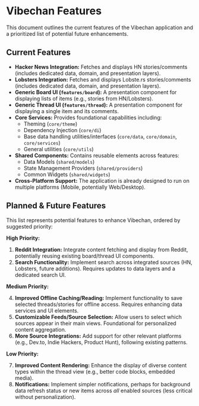# Vibechan Features

This document outlines the current features of the Vibechan application and a prioritized list of potential future enhancements.

## Current Features

- **Hacker News Integration:** Fetches and displays HN stories/comments (includes dedicated data, domain, and presentation layers).
- **Lobsters Integration:** Fetches and displays Lobste.rs stories/comments (includes dedicated data, domain, and presentation layers).
- **Generic Board UI (`features/board`):** A presentation component for displaying lists of items (e.g., stories from HN/Lobsters).
- **Generic Thread UI (`features/thread`):** A presentation component for displaying a single item and its comments.
- **Core Services:** Provides foundational capabilities including:
  - Theming (`core/theme`)
  - Dependency Injection (`core/di`)
  - Base data handling utilities/interfaces (`core/data`, `core/domain`, `core/services`)
  - General utilities (`core/utils`)
- **Shared Components:** Contains reusable elements across features:
  - Data Models (`shared/models`)
  - State Management Providers (`shared/providers`)
  - Common Widgets (`shared/widgets`)
- **Cross-Platform Support:** The application is already designed to run on multiple platforms (Mobile, potentially Web/Desktop).

## Planned & Future Features

This list represents potential features to enhance Vibechan, ordered by suggested priority:

**High Priority:**

1.  **Reddit Integration:** Integrate content fetching and display from Reddit, potentially reusing existing board/thread UI components.
2.  **Search Functionality:** Implement search across integrated sources (HN, Lobsters, future additions). Requires updates to data layers and a dedicated search UI.

**Medium Priority:**

4.  **Improved Offline Caching/Reading:** Implement functionality to save selected threads/stories for offline access. Requires enhancing data services and UI elements.
5.  **Customizable Feeds/Source Selection:** Allow users to select which sources appear in their main views. Foundational for personalized content aggregation.
6.  **More Source Integrations:** Add support for other relevant platforms (e.g., Dev.to, Indie Hackers, Product Hunt), following existing patterns.

**Low Priority:**

7.  **Improved Content Rendering:** Enhance the display of diverse content types within the thread view (e.g., better code blocks, embedded media).
8.  **Notifications:** Implement simpler notifications, perhaps for background data refresh status or new items across _all_ enabled sources (less critical without personalization).
